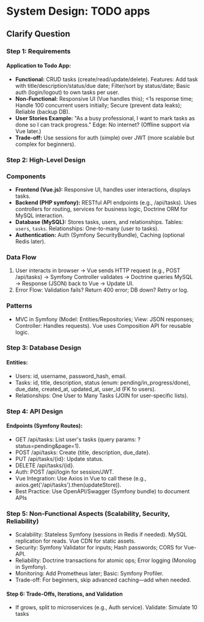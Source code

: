# System Design: TODO apps
## Clarify Question 
### Step 1: Requirements
#### Application to Todo App:
 - **Functional:** CRUD tasks (create/read/update/delete). Features: Add task with title/description/status/due date; Filter/sort by status/date; Basic auth (login/logout) to own tasks per user.
 - **Non-Functional:** Responsive UI (Vue handles this); <1s response time; Handle 100 concurrent users initially; Secure (prevent data leaks); Reliable (backup DB).
 - **User Stories Example:** "As a busy professional, I want to mark tasks as done so I can track progress." Edge: No internet? (Offline support via Vue later.)
 - **Trade-off:** Use sessions for auth (simple) over JWT (more scalable but complex for beginners).



### Step 2: High-Level Design
### Components
- **Frontend (Vue.js):** Responsive UI, handles user interactions, displays tasks.
- **Backend (PHP symfony):** RESTful API endpoints (e.g., /api/tasks). Uses controllers for routing, services for business logic, Doctrine ORM for MySQL interaction.
- **Database (MySQL):** Stores tasks, users, and relationships. Tables: `users`, `tasks`. Relationships: One-to-many (user to tasks).
- **Authentication:** Auth (Symfony SecurityBundle), Caching (optional Redis later).

### Data Flow
1. User interacts in browser → Vue sends HTTP request (e.g., POST /api/tasks) → Symfony Controller validates → Doctrine queries MySQL → Response (JSON) back to Vue → Update UI.
2. Error Flow: Validation fails? Return 400 error; DB down? Retry or log.

### Patterns
- MVC in Symfony (Model: Entities/Repositories; View: JSON responses; Controller: Handles requests). Vue uses Composition API for reusable logic.

### Step 3: Database Design
#### Entities:
 - Users: id, username, password_hash, email.
 - Tasks: id, title, description, status (enum: pending/in_progress/done), due_date, created_at, updated_at, user_id (FK to users).
 - Relationships: One User to Many Tasks (JOIN for user-specific lists).

### Step 4: API Design
#### Endpoints (Symfony Routes):
- GET /api/tasks: List user's tasks (query params: ?status=pending&page=1).
- POST /api/tasks: Create {title, description, due_date}.
- PUT /api/tasks/{id}: Update status.
- DELETE /api/tasks/{id}.
- Auth: POST /api/login for session/JWT.
- Vue Integration: Use Axios in Vue to call these (e.g., axios.get('/api/tasks').then(updateStore)).
- Best Practice: Use OpenAPI/Swagger (Symfony bundle) to document APIs

### Step 5: Non-Functional Aspects (Scalability, Security, Reliability)
 - Scalability: Stateless Symfony (sessions in Redis if needed). MySQL replication for reads. Vue CDN for static assets.
 - Security: Symfony Validator for inputs; Hash passwords; CORS for Vue-API.
 - Reliability: Doctrine transactions for atomic ops; Error logging (Monolog in Symfony).
 - Monitoring: Add Prometheus later; Basic: Symfony Profiler.
 - Trade-off: For beginners, skip advanced caching—add when needed.

#### Step 6: Trade-Offs, Iterations, and Validation
- If grows, split to microservices (e.g., Auth service). Validate: Simulate 10 tasks
